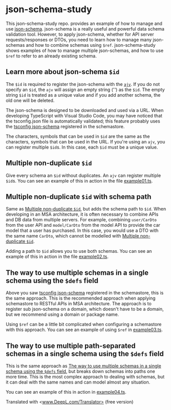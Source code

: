 # json-schema-study

This json-schema-study repo. provides an example of how to manage and use [json-schema](https://json-schema.org/). json-schema is a really useful and powerful data schema validation tool. However, to apply json-schema, whether for API server requests/responses or DTOs, you need to learn how to manage many json-schemas and how to combine schemas using `$ref`. json-schema-study shows examples of how to manage multiple json-schemas, and how to use `$ref` to refer to an already existing schema.

## Learn more about json-schema `$id`

The `$id` is required to register the json-schema with the [`ajv`](https://ajv.js.org/). If you do not specify an `$id`, the `ajv` will assign an empty string ('') as the `$id`. The empty string `$id` is treated as a unique value and if you add another schema, the old one will be deleted.

The json-schema is designed to be downloaded and used via a URL. When developing TypeScript with Visual Studio Code, you may have noticed that the tsconfig.json file is automatically validated; this feature probably uses the [tsconfig json-schema](https://json.schemastore.org/tsconfig.json) registered in the schemastore.

The characters, symbols that can be used in `$id` are the same as the characters, symbols that can be used in the URL. If you're using an `ajv`, you can register multiple `$id`s. In this case, each `$id` must be a unique value.

## Multiple non-duplicate `$id`

Give every schema an `$id` without duplicates. An `ajv` can register multiple `$id`s. You can see an example of this in action in the file [example01.ts](https://github.com/imjuni/json-schema-study/blob/d1565d6d095a7def0e330a6cfcf2e07f0407d3ee/src/example01.ts#L1).

## Multiple non-duplicate `$id` with schema path

Same as [Multiple non-duplicate `$id`](#multiple-non-duplicate-id), but adds the schema path to `$id`. When developing in an MSA architecture, it is often necessary to combine APIs and DB data from multiple servers. For example, combining `user/CarDto` from the user API and `model/CarDto` from the model API to provide the car model that a user has purchased. In this case, you would use a DTO with the same name `CarDto`, which cannot be modelled with [Multiple non-duplicate `$id`](#multiple-non-duplicate-id).

Adding a path to `$id` allows you to use both schemas. You can see an example of this in action in the file [example02.ts](https://github.com/imjuni/json-schema-study/blob/d1565d6d095a7def0e330a6cfcf2e07f0407d3ee/src/example02.ts#L1).

## The way to use multiple schemas in a single schema using the `$defs` field

Above you saw [tsconfig json-schema](https://json.schemastore.org/tsconfig.json) registered in the schemastore, this is the same approach. This is the recommended approach when applying schemastore to RESTful APIs in MSA architecture.  The approach is to register sub json-schema on a domain, which doesn't have to be a domain, but we recommend using a domain or package name.

Using `$ref` can be a little bit complicated when configuring a schemastore with this approach. You can see an example of using `$ref` in [example03.ts](https://github.com/imjuni/json-schema-study/blob/d1565d6d095a7def0e330a6cfcf2e07f0407d3ee/src/example02.ts#L43).

## The way to use multiple path-separated schemas in a single schema using the `$defs` field

This is the same approach as [The way to use multiple schemas in a single schema using the `$defs` field](#the-way-to-use-multiple-schemas-in-a-single-schema-using-the-defs-field), but breaks down schemas into paths one more time. This is the most complex approach to dealing with schemas, but it can deal with the same names and can model almost any situation.

You can see an example of this in action in [example04.ts](https://github.com/imjuni/json-schema-study/blob/d1565d6d095a7def0e330a6cfcf2e07f0407d3ee/src/example02.ts#L1).

Translated with <www.DeepL.com/Translator> (free version)
